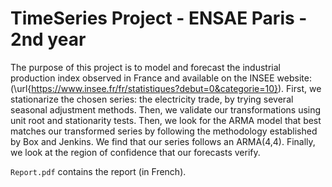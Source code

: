 # TimeSeries Project - ENSAE Paris - 2nd year

The purpose of this project is to model and forecast the industrial production index observed in France and available on the INSEE website: (\url{https://www.insee.fr/fr/statistiques?debut=0&categorie=10}). First, we stationarize the chosen series: the electricity trade, by trying several seasonal adjustment methods. Then, we validate our transformations using unit root and stationarity tests. Then, we look for the ARMA model that best matches our transformed series by following the methodology established by Box and Jenkins. We find that our series follows an ARMA(4,4). Finally, we look at the region of confidence that our forecasts verify. 

`Report.pdf` contains the report (in French).

